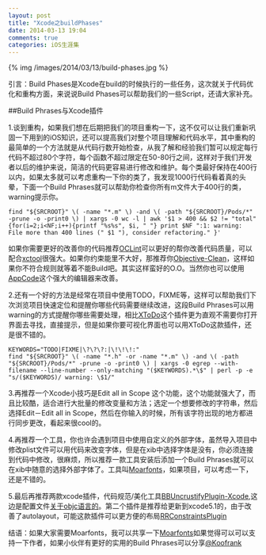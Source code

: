 ```yaml
---
layout: post
title: "Xcode之buildPhases"
date: 2014-03-13 19:04
comments: true
categories: iOS生涯集
---
```

{% img /images/2014/03/13/build-phases.jpg %}

引言：Build Phases是Xcode在build的时候执行的一些任务，这次就关于代码优化和重构方面，来说说Build Phases可以帮助我们的一些Script，还请大家补充。
<!--more-->

##Build Phrases与Xcode插件

1.谈到重构，如果我们想在后期把我们的项目重构一下，这不仅可以让我们重新巩固一下用到的iOS知识，还可以提高我们对整个项目理解和代码水平，其中重构的最简单的一个方法就是从代码行数开始检查，从我了解和经验我们暂可以规定每行代码不超过80个字符，每个函数不超过限定在50-80行之间，这样对于我们开发者以后的维护来说，简洁的代码更容易进行修改和维护。每个类最好保持在400行以内，如果太多就可以考虑重构一下你的类了，我发现1000行代码看着真的头晕，下面一个Build Phrases就可以帮助你检查你所有m文件大于400行的类，warning提示你。

```
find "${SRCROOT}" \( -name "*.m" \) -and \( -path "${SRCROOT}/Pods/*" -prune -o -print0 \) | xargs -0 wc -l | awk '$1 > 400 && $2 != "total" {for(i=2;i<NF;i++){printf "%s%s", $i, " "} print $NF ":1: warning: File more than 400 lines (" $1 "), consider refactoring." }'      
```

如果你需要更好的改善你的代码推荐<a href="http://oclint.org/" target="_blank">OCLint</a>可以更好的帮你改善代码质量，可以配合<a href="https://github.com/facebook/xctool" target="_blank">xctool</a>很强大。如果你约束能里不大好，那推荐你<a href="https://itunes.apple.com/us/app/objective-clean/id713910413?mt=12" target="_blank">Objective-Clean</a>，这样如果你不符合规则就等着不能Build吧。其实这样蛮好的O.O。当然你也可以使用<a href="http://www.jetbrains.com/objc/" target="_blank">AppCode</a>这个强大的编辑器来改善。

2.还有一个好的方法是经常在项目中使用TODO，FIXME等，这样可以帮助我们下次浏览项目快速定位和提醒你哪些代码需要继续改进，这段Build Phrases可以用warning的方式提醒你哪些需要处理，相比<a href="https://github.com/trawor/XToDo" target="_blank">XToDo</a>这个插件更为直观不需要你打开界面去寻找，直接提示，但是如果你要可视化界面也可以用XToDo这款插件，还是很不错的。

```
KEYWORDS="TODO|FIXME|\?\?\?:|\!\!\!:"
find "${SRCROOT}" \( -name "*.h" -or -name "*.m" \) -and \( -path "${SRCROOT}/Pods/*" -prune -o -print0 \) | xargs -0 egrep --with-filename --line-number --only-matching "($KEYWORDS).*\$" | perl -p -e "s/($KEYWORDS)/ warning: \$1/"
```

3.再推荐一个Xcode小技巧是Edit all in Scope 这个功能，这个功能就强大了，而且比较酷，适合进行大批量的修改变量和方法；选定一个想要修改的字符串，然后选择Edit－Edit all in Scope，然后在你输入的时候，所有该字符出现的地方都进行同步更改，看起来很cool的。

4.再推荐一个工具，你也许会遇到项目中使用自定义的外部字体，虽然导入项目中修改plist文件可以用代码来改变字体，但是在xib中选择字体是没有，你必须连接到代码中修改，很麻烦，所以推荐一款工具安装后添加一个Build Phrases就可以在xib中随意的选择外部字体了。工具叫<a href="http://pitaya.ch/moarfonts/" target="_blank">Moarfonts</a>，如果项目，可以考虑一下，还是不错的。

5.最后再推荐两款xcode插件，代码规范/美化工具<a href="https://github.com/benoitsan/BBUncrustifyPlugin-Xcode" target="_blank">BBUncrustifyPlugin-Xcode</a>,这边是配置文件<a href="https://github.com/bengardner/uncrustify/blob/master/etc/objc.cfg" target="_blank">关于objc语言的</a>。第二个插件是推荐给更新到xcode5.1的，由于改善了autolayout，可能这款插件可以更方便的布局<a href="https://github.com/RolandasRazma/RRConstraintsPlugin" target="_blank">RRConstraintsPlugin</a>

结语：如果大家需要Moarfonts，我可以共享一下<a href="https://www.dropbox.com/s/21cokfqw8gvgd0v/moarfonts-1.0.3.zip" target="_blank">Moarfonts</a>如果觉得可以可以支持一下作者，如果小伙伴有更好的实用的Build Phrases可以分享<a href="http://weibo.com/phpmaple" target="_blank">@Koofrank</a>


